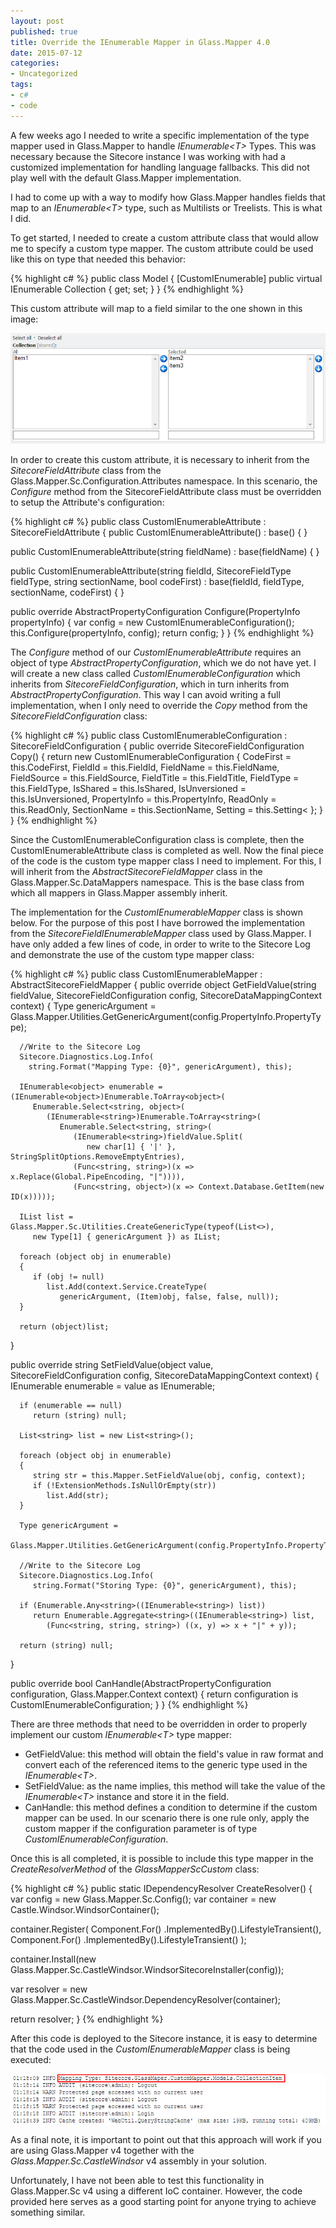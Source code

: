 ```yaml
---
layout: post
published: true
title: Override the IEnumerable Mapper in Glass.Mapper 4.0
date: 2015-07-12
categories:
- Uncategorized
tags:
- c#
- code
---
```

A few weeks ago I needed to write a specific implementation of the type mapper used in Glass.Mapper to handle *IEnumerable\<T\>* Types. This was necessary because the Sitecore instance I was working with had a customized implementation for handling language fallbacks. This did not play well with the default Glass.Mapper implementation.

I had to come up with a way to modify how Glass.Mapper handles fields that map to an *IEnumerable\<T\>* type, such as Multilists or Treelists. This is what I did.

<!--more-->

To get started, I needed to create a custom attribute class that would allow me to specify a custom type mapper. The custom attribute could be used like this on type that needed this behavior:

{% highlight c# %}
public class Model
{
   [CustomIEnumerable]
   public virtual IEnumerable<CollectionItem> Collection { get; set; }
}
{% endhighlight %}

This custom attribute will map to a field similar to the one shown in this image:

<img class="img-responsive" src="/_assets/overrideienumerable-1.png" alt="Sample Sitecore Field">

In order to create this custom attribute, it is necessary to inherit from the *SitecoreFieldAttribute* class from the Glass.Mapper.Sc.Configuration.Attributes namespace. In this scenario, the *Configure* method from the SitecoreFieldAttribute class must be overridden to setup the Attribute's configuration:

{% highlight c# %}
public class CustomIEnumerableAttribute : SitecoreFieldAttribute
{
   public CustomIEnumerableAttribute()
      : base() { }

   public CustomIEnumerableAttribute(string fieldName)
      : base(fieldName) { }

   public CustomIEnumerableAttribute(string fieldId, SitecoreFieldType fieldType, string sectionName, bool codeFirst)
      : base(fieldId, fieldType, sectionName, codeFirst) { }

   public override AbstractPropertyConfiguration Configure(PropertyInfo propertyInfo)
   {
      var config = new CustomIEnumerableConfiguration();
      this.Configure(propertyInfo, config);
      return config;
   }
}
{% endhighlight %}

The *Configure* method of our *CustomIEnumerableAttribute* requires an object of type *AbstractPropertyConfiguration*, which we do not have yet. I will create a new class called *CustomIEnumerableConfiguration* which inherits from *SitecoreFieldConfiguration*, which in turn inherits from *AbstractPropertyConfiguration*. This way I can avoid writing a full implementation, when I only need to override the *Copy* method from the *SitecoreFieldConfiguration* class:

{% highlight c# %}
public class CustomIEnumerableConfiguration : SitecoreFieldConfiguration
{
   public override SitecoreFieldConfiguration Copy()
   {
      return new CustomIEnumerableConfiguration
      {
         CodeFirst = this.CodeFirst,
         FieldId = this.FieldId,
         FieldName = this.FieldName,
         FieldSource = this.FieldSource,
         FieldTitle = this.FieldTitle,
         FieldType = this.FieldType,
         IsShared = this.IsShared,
         IsUnversioned = this.IsUnversioned,
         PropertyInfo = this.PropertyInfo,
         ReadOnly = this.ReadOnly,
         SectionName = this.SectionName,
         Setting = this.Setting<
       };
    }
}
{% endhighlight %}

Since the CustomIEnumerableConfiguration class is complete, then the CustomIEnumerableAttribute class is completed as well. Now the final piece of the code is the custom type mapper class I need to implement.
For this, I will inherit from the *AbstractSitecoreFieldMapper* class in the Glass.Mapper.Sc.DataMappers namespace. This is the base class from which all mappers in Glass.Mapper assembly inherit.

The implementation for the *CustomIEnumerableMapper* class is shown below. For the purpose of this post I have borrowed the implementation from the *SitecoreFieldIEnumerableMapper* class used by Glass.Mapper.
I have only added a few lines of code, in order to write to the Sitecore Log and demonstrate the use of the custom type mapper class:

{% highlight c# %}
public class CustomIEnumerableMapper : AbstractSitecoreFieldMapper
{
   public override object GetFieldValue(string fieldValue,
      SitecoreFieldConfiguration config, SitecoreDataMappingContext context)
   {
      Type genericArgument =
         Glass.Mapper.Utilities.GetGenericArgument(config.PropertyInfo.PropertyType);

      //Write to the Sitecore Log
      Sitecore.Diagnostics.Log.Info(
        string.Format("Mapping Type: {0}", genericArgument), this);

      IEnumerable<object> enumerable = (IEnumerable<object>)Enumerable.ToArray<object>(
         Enumerable.Select<string, object>(
            (IEnumerable<string>)Enumerable.ToArray<string>(
               Enumerable.Select<string, string>(
                  (IEnumerable<string>)fieldValue.Split(
                     new char[1] { '|' }, StringSplitOptions.RemoveEmptyEntries),
                  (Func<string, string>)(x => x.Replace(Global.PipeEncoding, "|")))),
                  (Func<string, object>)(x => Context.Database.GetItem(new ID(x)))));

      IList list = Glass.Mapper.Sc.Utilities.CreateGenericType(typeof(List<>),
         new Type[1] { genericArgument }) as IList;

      foreach (object obj in enumerable)
      {
         if (obj != null)
            list.Add(context.Service.CreateType(
               genericArgument, (Item)obj, false, false, null));
      }

      return (object)list;
   }

   public override string SetFieldValue(object value,
      SitecoreFieldConfiguration config, SitecoreDataMappingContext context)
   {
      IEnumerable enumerable = value as IEnumerable;
      
      if (enumerable == null)
         return (string) null;

      List<string> list = new List<string>();
      
      foreach (object obj in enumerable)
      {
         string str = this.Mapper.SetFieldValue(obj, config, context);
         if (!ExtensionMethods.IsNullOrEmpty(str))
            list.Add(str);
      }

      Type genericArgument =
         Glass.Mapper.Utilities.GetGenericArgument(config.PropertyInfo.PropertyType);

      //Write to the Sitecore Log
      Sitecore.Diagnostics.Log.Info(
         string.Format("Storing Type: {0}", genericArgument), this);

      if (Enumerable.Any<string>((IEnumerable<string>) list))
         return Enumerable.Aggregate<string>((IEnumerable<string>) list,
            (Func<string, string, string>) ((x, y) => x + "|" + y));

      return (string) null;
   }

   public override bool CanHandle(AbstractPropertyConfiguration configuration,
      Glass.Mapper.Context context)
   {
      return configuration is CustomIEnumerableConfiguration;
   }
}
{% endhighlight %}

There are three methods that need to be overridden in order to properly implement our custom *IEnumerable\<T\>* type mapper:

* GetFieldValue: this method will obtain the field's value in raw format and convert each of the referenced items to the generic type used in the *IEnumerable\<T\>*.
* SetFieldValue: as the name implies, this method will take the value of the *IEnumerable\<T\>* instance and store it in the field.
* CanHandle: this method defines a condition to determine if the custom mapper can be used. In our scenario there is one rule only, apply the custom mapper if the configuration parameter is of type *CustomIEnumerableConfiguration*.

Once this is all completed, it is possible to include this type mapper in the *CreateResolverMethod* of the *GlassMapperScCustom* class:

{% highlight c# %}
public static IDependencyResolver CreateResolver()
{
   var config = new Glass.Mapper.Sc.Config();
   var container = new Castle.Windsor.WindsorContainer();

   container.Register(
      Component.For<AbstractDataMapper>()
         .ImplementedBy<CustomFieldMapper>().LifestyleTransient(),
      Component.For<AbstractDataMapper>()
         .ImplementedBy<CustomIEnumerableMapper>().LifestyleTransient()
   );

   container.Install(new Glass.Mapper.Sc.CastleWindsor.WindsorSitecoreInstaller(config));

   var resolver = new Glass.Mapper.Sc.CastleWindsor.DependencyResolver(container);

   return resolver;
}
{% endhighlight %}

After this code is deployed to the Sitecore instance, it is easy to determine that the code used in the *CustomIEnumerableMapper* class is being executed:

<img class="img-responsive" src="/_assets/overrideienumerable-2.png" alt="Sitecore Log">

As a final note, it is important to point out that this approach will work if you are using Glass.Mapper v4 together with the *Glass.Mapper.Sc.CastleWindsor* v4 assembly in your solution.

Unfortunately, I have not been able to test this functionality in Glass.Mapper.Sc v4 using a different IoC container. However, the code provided here serves as a good starting point for anyone trying to achieve something similar.